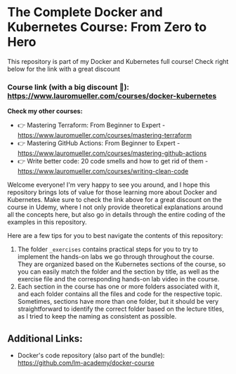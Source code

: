 # The Complete Docker and Kubernetes Course: From Zero to Hero

This repository is part of my Docker and Kubernetes full course! Check right below for the link with a great discount

### Course link (with a big discount 🙂): https://www.lauromueller.com/courses/docker-kubernetes

**Check my other courses:**

- 👉 Mastering Terraform: From Beginner to Expert - https://www.lauromueller.com/courses/mastering-terraform
- 👉 Mastering GitHub Actions: From Beginner to Expert - https://www.lauromueller.com/courses/mastering-github-actions
- 👉 Write better code: 20 code smells and how to get rid of them - https://www.lauromueller.com/courses/writing-clean-code

Welcome everyone! I'm very happy to see you around, and I hope this repository brings lots of value for those learning more about Docker and Kubernetes. Make sure to check the link above for a great discount on the course in Udemy, where I not only provide theoretical explanations around all the concepts here, but also go in details through the entire coding of the examples in this repository.

Here are a few tips for you to best navigate the contents of this repository:

1. The folder `_exercises` contains practical steps for you to try to implement the hands-on labs we go through throughout the course. They are organized based on the Kubernetes sections of the course, so you can easily match the folder and the section by title, as well as the exercise file and the corresponding hands-on lab video in the course.
2. Each section in the course has one or more folders associated with it, and each folder contains all the files and code for the respective topic. Sometimes, sections have more than one folder, but it should be very straightforward to identify the correct folder based on the lecture titles, as I tried to keep the naming as consistent as possible.

## Additional Links:

- Docker's code repository (also part of the bundle): https://github.com/lm-academy/docker-course
